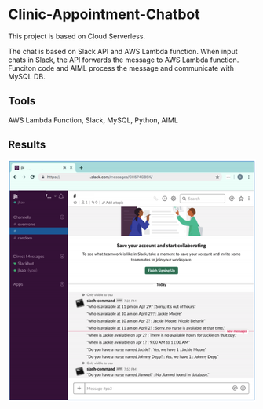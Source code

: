 # Clinic-Appointment-Chatbot

  This project is based on Cloud Serverless. 
  
  The chat is based on Slack API and AWS Lambda function. When input chats in Slack, the API forwards the message to AWS Lambda function. Funciton code and AIML process the message and communicate with MySQL DB. 
  
## Tools

  AWS Lambda Function, Slack, MySQL, Python, AIML
  
  
## Results

<div align="center">
  <img src="https://github.com/glennjw/Clinic-Appointment-Chatbot/blob/main/Results.png">
</div>




